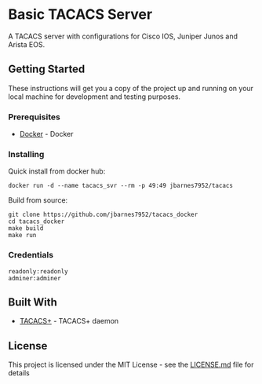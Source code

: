 # Basic TACACS Server

A TACACS server with configurations for Cisco IOS, Juniper Junos and Arista EOS.

## Getting Started

These instructions will get you a copy of the project up and running on
your local machine for development and testing purposes.

### Prerequisites

* [Docker](https://www.docker.com/) - Docker
### Installing

Quick install from docker hub:

```
docker run -d --name tacacs_svr --rm -p 49:49 jbarnes7952/tacacs
```

Build from source:

```
git clone https://github.com/jbarnes7952/tacacs_docker
cd tacacs_docker
make build
make run
```
### Credentials
```
readonly:readonly
adminer:adminer
```
## Built With

* [TACACS+](http://www.shrubbery.net/tac_plus/) - TACACS+ daemon

## License

This project is licensed under the MIT License - see the [LICENSE.md](LICENSE.md) file for details
